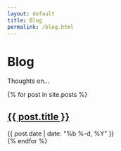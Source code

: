 ```yaml
---
layout: default
title: Blog
permalink: /blog.html
---
```


<div class="blog-content">
  <h1>Blog</h1>
  
  <p class="blog-intro">
    Thoughts on...
  </p>
  
  <div class="posts-list">
    {% for post in site.posts %}
      <article class="post-item">
        <h2><a href="{{ post.url }}">{{ post.title }}</a></h2>
        <time class="post-date">{{ post.date | date: "%b %-d, %Y" }}</time>
      </article>
    {% endfor %}
  </div>
</div>